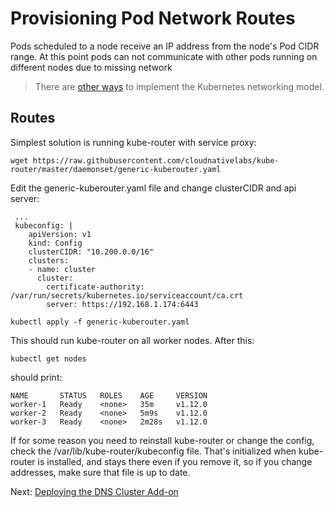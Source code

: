 # Provisioning Pod Network Routes

Pods scheduled to a node receive an IP address from the node's Pod CIDR range. At this point pods can not communicate with other pods running on different nodes due to missing network 


> There are [other ways](https://kubernetes.io/docs/concepts/cluster-administration/networking/#how-to-achieve-this) to implement the Kubernetes networking model.

## Routes

Simplest solution is running kube-router with service proxy:

```
wget https://raw.githubusercontent.com/cloudnativelabs/kube-router/master/daemonset/generic-kuberouter.yaml
```

Edit the generic-kuberouter.yaml file and change clusterCIDR and api server:
```
 ...
 kubeconfig: |
    apiVersion: v1
    kind: Config
    clusterCIDR: "10.200.0.0/16"
    clusters:
    - name: cluster
      cluster:
        certificate-authority: /var/run/secrets/kubernetes.io/serviceaccount/ca.crt
        server: https://192.168.1.174:6443
```

```
kubectl apply -f generic-kuberouter.yaml
```

This should run kube-router on all worker nodes. After this:

```
kubectl get nodes
```

should print:

```
NAME       STATUS   ROLES    AGE     VERSION
worker-1   Ready    <none>   35m     v1.12.0
worker-2   Ready    <none>   5m9s    v1.12.0
worker-3   Ready    <none>   2m28s   v1.12.0
```

If for some reason you need to reinstall kube-router or change the
config, check the /var/lib/kube-router/kubeconfig file. That's
initialized when kube-router is installed, and stays there even if you
remove it, so if you change addresses, make sure that file is up to
date.

Next: [Deploying the DNS Cluster Add-on](12-dns-addon.md)


